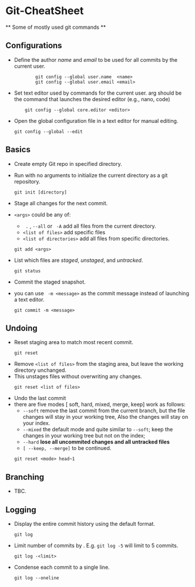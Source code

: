 # Git-CheatSheet

** Some of mostly used git commands **   

## Configurations

- Define the author *name* and *email* to be used for all commits by the current user.

	```
	        git config --global user.name  <name>
	        git config --global user.email <email>
	```

- Set text editor used by commands for the current user. arg should be the command that launches the desired editor (e.g., nano, code)

	```
	    git config --global core.editor <editor>
	```

- Open the global configuration file in a text editor for manual editing.

	```
	git config --global --edit
	```

## Basics

- Create empty Git repo in specified directory.
-  Run with no arguments to initialize the current directory as a git repository.
	```
	git init [directory]
	```
- Stage all changes  for the next commit.
- ```<args>``` could be any of:
	- ``` .``` , ```--all```   or ``` -A``` add all files from the current directory.
	- ```<list of files>``` add specific files
	- ```<list of directories>``` add all files from specific directories.
	
	```
	git add <args>
	```
- List which files are *staged*, *unstaged*, and *untracked*.
	```
	git status
	```
- Commit the staged snapshot.
- you can use ``` -m <message>``` as the commit message instead of launching a text editor.
	```
	git commit -m <message>
	```
## Undoing
- Reset staging area to match most recent commit.
	```
	git reset
	```
- Remove ```<list of files>``` from the staging area, but leave the working directory unchanged. 
- This unstages files without overwriting any changes.
	```
	git reset <list of files>
	```
- Undo the last commit
- there are five modes [ soft, hard, mixed, merge, keep] work as follows:
	- ```--soft``` remove the last commit from the current branch, but the file changes will stay in your working tree, Also the changes will stay on your index.
	- ```--mixed``` the default mode and quite similar to ```--soft```; keep the changes in your working tree but not on the index;
	- ```--hard``` **lose all uncommited changes and all untracked files**
	- ```[ --keep, --merge]``` to be continued.
	``` 
	git reset <mode> head~1
	```
## Branching
- TBC.
## Logging
- Display the entire commit history using the default format.
	```
	git log
	```
- Limit number of commits by . E.g. ```git log -5``` will limit to 5 commits.
	```
	git log -<limit>
	```
- Condense each commit to a single line.
	```
	git log --oneline
	```
